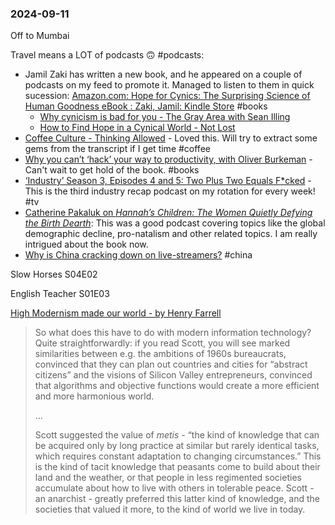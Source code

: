 ### 2024-09-11

Off to Mumbai

Travel means a LOT of podcasts 🙃 #podcasts:
* Jamil Zaki has written a new book, and he appeared on a couple of podcasts on my feed to promote it. Managed to listen to them in quick sucession: [Amazon.com: Hope for Cynics: The Surprising Science of Human Goodness eBook : Zaki, Jamil: Kindle Store](https://www.amazon.com/Hope-Cynics-Surprising-Science-Goodness-ebook/dp/B0CR93L55W) #books
	* [Why cynicism is bad for you - The Gray Area with Sean Illing](https://lnns.co/KJrxd0Btgyj)
	* [How to Find Hope in a Cynical World - Not Lost](https://lnns.co/aqvnmTCclKU)
* [Coffee Culture - Thinking Allowed](https://lnns.co/5HU4-vB0omc) - Loved this. Will try to extract some gems from the transcript if I get time #coffee 
* [Why you can’t ‘hack’ your way to productivity, with Oliver Burkeman](https://lnns.co/ANUPVDpXhaM) - Can't wait to get hold of the book. #books
* [‘Industry’ Season 3, Episodes 4 and 5: Two Plus Two Equals F\*cked](https://lnns.co/y2GIrJ78qxU) - This is the third industry recap podcast on my rotation for every week! #tv
* [Catherine Pakaluk on _Hannah’s Children: The Women Quietly Defying the Birth Dearth_](https://lnns.co/0vM9bNpx78T): This was a good podcast covering topics like the global demographic decline, pro-natalism and other related topics. I am really intrigued about the book now.
* [Why is China cracking down on live-streamers?](https://www.economist.com/podcasts/2024/09/10/why-is-china-cracking-down-on-live-streamers) #china

Slow Horses S04E02

English Teacher S01E03

[High Modernism made our world - by Henry Farrell](https://www.programmablemutter.com/p/high-modernism-made-our-world)

> So what does this have to do with modern information technology? Quite straightforwardly: if you read Scott, you will see marked similarities between e.g. the ambitions of 1960s bureaucrats, convinced that they can plan out countries and cities for “abstract citizens” and the visions of Silicon Valley entrepreneurs, convinced that algorithms and objective functions would create a more efficient and more harmonious world.
> 
> …
> 
> Scott suggested the value of _metis_ - “the kind of knowledge that can be acquired only by long practice at similar but rarely identical tasks, which requires constant adaptation to changing circumstances.” This is the kind of tacit knowledge that peasants come to build about their land and the weather, or that people in less regimented societies accumulate about how to live with others in tolerable peace. Scott - an anarchist - greatly preferred this latter kind of knowledge, and the societies that valued it more, to the kind of world we live in today.
> 